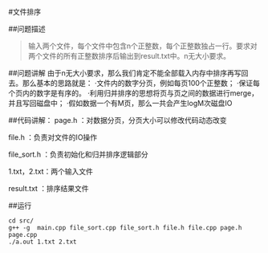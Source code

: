#文件排序

##问题描述
>输入两个文件，每个文件中包含n个正整数，每个正整数独占一行。要求对两个文件的所有正整数排序后输出到result.txt中。n无大小要求。

##问题讲解
由于n无大小要求，那么我们肯定不能全部载入内存中排序再写回去。那么基本的思路就是：
·文件内的数字分页，例如每页100个正整数；
·保证每个页内的数字是有序的。
·利用归并排序的思想将页与页之间的数据进行merge，并且写回磁盘中；
·假如数据一个有M页，那么一共会产生logM次磁盘IO

##代码讲解：
page.h ：对数据分页，分页大小可以修改代码动态改变

file.h ：负责对文件的IO操作

file_sort.h ：负责初始化和归并排序逻辑部分


1.txt，2.txt：两个输入文件

result.txt  ：排序结果文件

##运行
```
cd src/
g++ -g  main.cpp file_sort.cpp file_sort.h file.h file.cpp page.h page.cpp
./a.out 1.txt 2.txt
```
